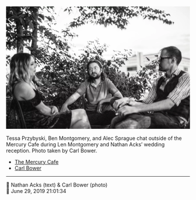 ![Tessa Przybyski, Ben Montgomery, and Alec Sprague chat outside of the Mercury Cafe](assets/2019-06-29-set-4-the-dance-18.webp)

Tessa Przybyski, Ben Montgomery, and Alec Sprague chat outside of the Mercury Cafe during Len Montgomery and Nathan Acks’ wedding reception. Photo taken by Carl Bower.

* [The Mercury Cafe](http://mercurycafe.com)
* [Carl Bower](https://carlbowerphotos.com)

- - - -

<span aria-hidden="true">👥</span> Nathan Acks (text) & Carl Bower (photo)  
<span aria-hidden="true">📅</span> June 29, 2019 21:01:34
